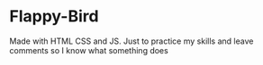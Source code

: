 # Flappy-Bird
Made with HTML CSS and JS. Just to practice my skills and leave comments so I know what something does
